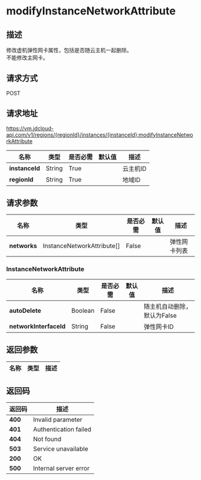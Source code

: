 # modifyInstanceNetworkAttribute


## 描述
修改虚机弹性网卡属性，包括是否随云主机一起删除。<br>
不能修改主网卡。


## 请求方式
POST

## 请求地址
https://vm.jdcloud-api.com/v1/regions/{regionId}/instances/{instanceId}:modifyInstanceNetworkAttribute

|名称|类型|是否必需|默认值|描述|
|---|---|---|---|---|
|**instanceId**|String|True||云主机ID|
|**regionId**|String|True||地域ID|

## 请求参数
|名称|类型|是否必需|默认值|描述|
|---|---|---|---|---|
|**networks**|InstanceNetworkAttribute[]|False||弹性网卡列表|

### <a name="InstanceNetworkAttribute">InstanceNetworkAttribute</a>
|名称|类型|是否必需|默认值|描述|
|---|---|---|---|---|
|**autoDelete**|Boolean|False||随主机自动删除，默认为False|
|**networkInterfaceId**|String|False||弹性网卡ID|

## 返回参数
|名称|类型|描述|
|---|---|---|



## 返回码
|返回码|描述|
|---|---|
|**400**|Invalid parameter|
|**401**|Authentication failed|
|**404**|Not found|
|**503**|Service unavailable|
|**200**|OK|
|**500**|Internal server error|
